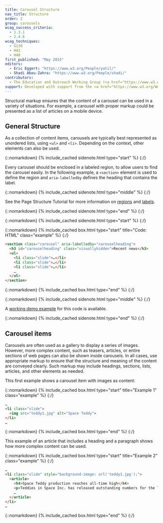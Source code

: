 ```yaml
---
title: Carousel Structure
nav_title: Structure
order: 2
group: carousels
wcag_success_criteria:
  - 1.3.1
  - 2.4.6
wcag_techniques:
  - G130
  - H42
  - H48
first_published: "May 2015"
editors:
  - Eric Eggert: "https://www.w3.org/People/yatil/"
  - Shadi Abou-Zahra: "https://www.w3.org/People/shadi/"
contributors:
  - The Education and Outreach Working Group (<a href="https://www.w3.org/WAI/EO/">EOWG</a>)
support: Developed with support from the <a href="https://www.w3.org/WAI/ACT/">WAI-ACT project</a>, co-funded by the <strong>European Commission <abbr title="Information Society Technologies">IST</abbr> Programme</strong>.
---
```


Structural markup ensures that the content of a carousel can be used in a variety of situations. For example, a carousel with proper markup could be presented as a list of articles on a mobile device.

## General Structure

As a collection of content items, carousels are typically best represented as unordered lists, using `<ul>` and `<li>`. Depending on the context, other elements can also be used.

{::nomarkdown}
{% include_cached sidenote.html type="start" %}
{:/}

Every carousel should be enclosed in a labeled region, to allow users to find the carousel easily. In the following example, a `<section>` element is used to define the region and `aria-labelledby` defines the heading that contains the label.

{::nomarkdown}
{% include_cached sidenote.html type="middle" %}
{:/}

See the Page Structure Tutorial for more information on [regions](/page-structure/regions.html) and [labels](/page-structure/labels.html).

{::nomarkdown}
{% include_cached sidenote.html type="end" %}
{:/}

{::nomarkdown}
{% include_cached sidenote.html type="start" %}
{:/}

{::nomarkdown}
{% include_cached box.html type="start" title="Code: HTML" class="example" %}
{:/}

~~~html
<section class="carousel" aria-labelledby="carouselheading">
  <h3 id="carouselheading" class="visuallyhidden">Recent news</h3>
  <ul>
    <li class="slide">…</li>
    <li class="slide">…</li>
    <li class="slide">…</li>
    …
  </ul>
</section>
~~~

{::nomarkdown}
{% include_cached box.html type="end" %}
{:/}

{::nomarkdown}
{% include_cached sidenote.html type="middle" %}
{:/}

A [working demo example](working-example.html) for this code is available.

{::nomarkdown}
{% include_cached sidenote.html type="end" %}
{:/}

## Carousel items

Carousels are often used as a gallery to display a series of images. However, more complex content, such as teasers, articles, or entire sections of web pages can also be shown inside carousels. In all cases, use appropriate markup to ensure that the structure and meaning of the content are conveyed clearly. Such markup may include headings, sections, lists, articles, and other elements as needed.

This first example shows a carousel item with images as content:

{::nomarkdown}
{% include_cached box.html type="start" title="Example 1" class="example" %}
{:/}

~~~html
…
<li class="slide">
  <img src="teddy1.jpg" alt="Space Teddy">
</li>
…
~~~

{::nomarkdown}
{% include_cached box.html type="end" %}
{:/}

This example of an article that includes a heading and a paragraph shows how more complex content can be used.

{::nomarkdown}
{% include_cached box.html type="start" title="Example 2" class="example" %}
{:/}

~~~html
…
<li class="slide" style="background-image: url('teddy1.jpg');">
  <article>
    <h4>Space Teddy production reaches all-time high</h4>
    <p>Teddies in Space Inc. has released outstanding numbers for the last solar year. The production of Space Teddies increased by 17%. The new version, scheduled to be released in a few months, will likely be the biggest Space Teddy release ever.</p>
    …
  </article>
</li>
…
~~~

{::nomarkdown}
{% include_cached box.html type="end" %}
{:/}
